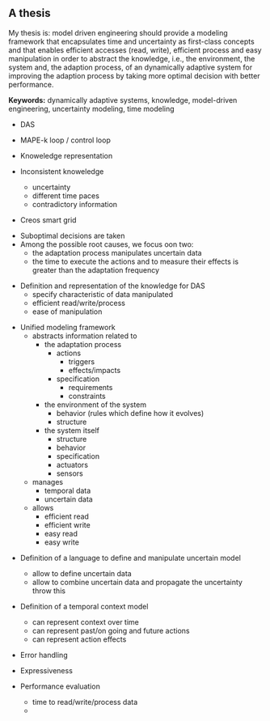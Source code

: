 A thesis
---

<!-- Message -->
My thesis is: model driven engineering should provide a modeling framework that encapsulates time and uncertainty as first-class concepts and that enables efficient accesses (read, write), efficient process and easy manipulation in order to abstract the knowledge, i.e., the environment, the system and, the adaption process, of an dynamically adaptive system for improving the adaption process by taking more optimal decision with better performance.


<!-- Keywords -->
**Keywords:** dynamically adaptive systems, knowledge, model-driven engineering, uncertainty modeling, time modeling


<!-- Context -->
- DAS
- MAPE-k loop / control loop
- Knoweledge representation

- Inconsistent knoweledge
    - uncertainty
    - different time paces
    - contradictory information

<!-- Use case -->
- Creos smart grid

<!-- Problematic -->
- Suboptimal decisions are taken
- Among the possible root causes, we focus oon two:
    - the adaptation process manipulates uncertain data
    - the time to execute the actions and to measure their effects is greater than the adaptation frequency

<!-- Challenge -->
- Definition and representation of the knowledge for DAS
    - specify characteristic of data manipulated
    - efficient read/write/process
    - ease of manipulation


<!-- Vision  -->
- Unified modeling framework
    - abstracts information related to
        - the adaptation process
            - actions
                - triggers
                - effects/impacts
            - specification
                - requirements
                - constraints
        - the environment of the system
            - behavior (rules which define how it evolves)
            - structure 
        - the system itself
            - structure
            - behavior
            - specification
            - actuators
            - sensors
    - manages
        - temporal data
        - uncertain data
    - allows 
        - efficient read
        - efficient write
        - easy read
        - easy write 

<!-- Contributions which support the vision -->
- Definition of a language to define and manipulate uncertain model
    - allow to define uncertain data
    - allow to combine uncertain data and propagate the uncertainty throw this

- Definition of a temporal context model
    - can represent context over time
    - can represent past/on going and future actions
    - can represent action effects


<!-- Validation -->
- Error handling
- Expressiveness

- Performance evaluation
    - time to read/write/process data
    - 



